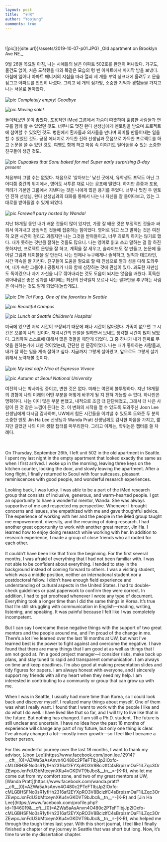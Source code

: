 ```yaml
---
layout: post
title:  "귀국"
author: "Yoojung"
comments: true
---
```

<br>
<br>
![pic]({{site.url}}/assets/2019-10-07-p01.JPG)
_Old apartment on Brooklyn Ave NE._

9월 26일 목요일 아침, 나는 시애틀의 낡은 아파트 502호를 완전히 떠나왔다. 가구도, 물건도 없이, 처음 도착했을 때와 똑같은 모습의 텅 빈 아파트에서 마지막 밤을 보냈다. 아침에 일어나 아파트 매니저의 지침을 따라 열쇠 세 개를 부엌 싱크대에 올려두고 문을 잠그고 아파트를 천천히 나섰다. 그리고 네 개의 짐가방, 소중한 기억과 경험들을 가지고 나는 서울로 돌아왔다.
<br>
<br>
![pic]({{site.url}}/assets/2019-10-07-p02.JPG)
_Completely empty! Goodbye_

![pic]({{site.url}}/assets/2019-10-07-p03.JPG)
_Moving sale!_

돌이켜보면 운이 좋았다. 포용적인 iMed 그룹에서 가슴이 따뜻하며 훌륭한 사람들과 연구를 함께 할 수 있었던 것도. 너무나도 멋진 완다 선생님에게 멘토링을 받으며 프로젝트에 참여할 수 있었던 것도. 병원에서 환자들과 의사들을 만나며 의미를 만들어내는 일을 할 수 있었던 것도. 긍정 에너지로 가득찬 진하 선생님과 웃음으로 가득찬 프로젝트를 하고 논문을 쓸 수 있던 것도. 여행도 함께 하고 마음 속 이야기도 털어놓을 수 있는 소중한 친구들이 생긴 것도.
<br>
<br>
![pic]({{site.url}}/assets/2019-10-07-p07.JPG)
_Cupcakes that Sonu baked for me! Super early surprising B-day present_

처음부터 그럴 수는 없었다. 처음으로 ‘살아보는’ 낯선 곳에서, 유학생도 포닥도 아닌 그 어디쯤 중간의 위치에서, 영어도 서투른 채로 나는 공포에 떨었다. 하지만 존중과 포용, 격려가 기본인 그룹에서 지낸다는 것은 나에게 많은 용기를 주었다. 너무나 멋진 두 멘토인 진하 선생님, 완다 선생님과의 대화를 통해서 나는 나 자신을 잘 들여다보고, 있는 그대로를 받아들일 수 있게 되었다.
<br>
<br>
![pic]({{site.url}}/assets/2019-10-07-p08.JPG)
_Farewell party hosted by Wanda!_

지난 18개월 동안 내가 배운 것들이 많이 있지만, 가장 잘 배운 것은 부정적인 것들과 싸워서 이겨내고 긍정적인 것들에 집중하는 힘이었다. 영어로 읽고 쓰고 말하는 것은 여전히 오랜 시간이 걸리고 괴롭지만 나는 그것을 받아들이고, 너무 괴로워 하지는 않기로 했다. 내가 못하는 것만큼 잘하는 것들도 많으니. 나는 영어로 읽고 쓰고 말하는 걸 잘 하진 못하지만, 프로젝트 운영을 잘 하고, 계획을 잘 세우고, 슬라이드도 잘 만들고, 논문에 들어갈 그림과 테이블을 잘 만든다. 나는 언제나 누구에게나 솔직하고, 원칙과 데드라인, 시간 약속을 잘 지킨다. 친구들이 도움을 필요로 할 때 진심으로 열과 성을 다해 도와주며, 내가 속한 그룹이나 공동체가 나와 함께 성장하는 것에 관심이 있다. 과도한 자만심도 독이겠으나 자기 자신을 너무 깎아내리는 것도 도움이 되지는 않음을 배웠다. 혹독한 깎아내림은 좋은 성과를 내기에는 최선의 전략일지 모르나 나는 결과만을 추구하는 사람은 아니라는 것도 알게 되었다(놀랍게도).
<br>
<br>
![pic]({{site.url}}/assets/2019-10-07-p04.JPG)
_Din Tai Fung. One of the favorites in Seattle_

![pic]({{site.url}}/assets/2019-10-07-p05.JPG)
_Beautiful Campus_

![pic]({{site.url}}/assets/2019-10-07-p06.JPG)
_Lunch at Seattle Children's Hospital_


미국에 있으면 저녁 시간이 보장되기 때문에 꽤나 시간이 많아졌다. 가족이 없으면 그 시간은 오롯이 나의 것이다. 저녁시간의 반절을 일하면서 보내도 생각할 시간이 많이 남았다. 그리하여 스스로에 대해서 많은 것들을 깨닫게 되었다. 그 중 하나가 내가 진짜로 무엇을 원하는가에 대한 것이었는데, 간단한 한 문장이었다. 나는 내가 좋아하는 사람들과, 내가 잘 하는 일을 계속 잘하고 싶다. 지금까지 그렇게 살아왔고, 앞으로도 그렇게 살기 위해서 노력해볼 것이다.
<br>
<br>
![pic]({{site.url}}/assets/2019-10-07-p09.JPG)
_My last cafe Nico at Espresso Vivace_

![pic]({{site.url}}/assets/2019-10-07-p10.JPG)
_Autumn at Seoul National University_

여전히 나는 박사과정 중이고, 변한 것은 없다. 미래는 여전히 불투명하다. 지난 18개월의 경험이 나의 미래의 어떤 부분을 어떻게 바꾸게 될 지 전혀 가늠할 수 없다. 하나만은 명확하다. 나는 이미 많은 부분 변했고, 내적으로 조금 더 단단해졌고, 그래서 더 나은 사람이 된 것 같은 느낌이 든다는 것. 이 변화의 시작을 열 수 있도록 도와주신 Joon Lee 선생님에게 다시금 감사하며, UW에서 힘든 시간들을 이겨낼 수 있도록 도와준 두 분의 소중한 멘토 Jin Ha Lee 선생님과 Wanda Pratt 선생님께도 감사한 마음을 가지고, 짧지만 길었던 나의 미국 생활 챕터를 마무리한다. 그리고 이제는, 학위논문 챕터를 쓸 차례다.


<br>
<br>
On Thursday, September 26th, I left unit 502 in the old apartment in Seattle. I spent my last night in the empty apartment that looked exactly the same as when I first arrived. I woke up in the morning, leaving three keys on the kitchen counter, locking the door, and slowly leaving the apartment. After a long flight, I finally returned to Seoul with four suitcases, pleasant reminiscences with good people, and wonderful research experiences.

<br>
<br>
Looking back, I was lucky. I was able to be a part of the iMed research group that consists of inclusive, generous, and warm-hearted people. I got an opportunity to have a wonderful mentor, Wanda. She was always supportive of me and respected my perspective. Whenever I brought concerns and issues, she empathized with me and gave thoughtful advice. The experience of working with her and the people in the iMed group taught me empowerment, diversity, and the meaning of doing research. I had another great opportunity to work with another great mentor, Jin Ha. I learned how to enjoy doing research while working with her. In addition to research experience, I made a group of close friends who all rooted for each other.
<br>
<br>
It couldn’t have been like that from the beginning. For the first several months, I was afraid of everything that I had not been familiar with. I was not able to be confident about everything. I tended to stay in the background instead of coming forward to others. I was a visiting student, which was a middle position, neither an international student nor a postdoctoral fellow. I didn’t have enough field experience and understanding of cultural aspects in the United States. I had to double-check guidelines or past paperwork to confirm they were correct. In addition, I had to get proofread whenever I wrote any type of document. Everything took a longer time than I did the same things in Korea. It’s true that I’m still struggling with communication in English—reading, writing, listening, and speaking. It was painful because I felt like I was completely incompetent.
<br>
<br>
But I can say I overcame those negative things with the support of two great mentors and the people around me, and I’m proud of the change in me. There’s a lot I’ve learned over the last 18 months at UW, but what I’ve learned best is the power to fight against and overcome the negative. I have found that there are many things that I am good at as well as things that I am not good at. I’m a good project manager—I consider risks, make back up plans, and stay tuned to rapid and transparent communication. I am always on time and keep deadlines. I’m also good at making presentation slides and tidy figures for papers. I am always honest with everyone, and I sincerely support my friends with all my heart when they need my help. I am interested in contributing to a community or group that can grow up with me.
<br>
<br>
When I was in Seattle, I usually had more time than Korea, so I could look back and discover myself. I realized many things about myself. One of them was what I really want. I found that I want to work with the people I like and do what I do well. I have lived like that so far, and I will try to live like that in the future. But nothing has changed. I am still a Ph.D. student. The future is still unclear and uncertain. I have no idea how the past 18 months of experience will change any part of my future, but only one thing is clear. I’ve already changed a lot—mostly inner growth—so I feel like I became a better person.
<br>
<br>
For this wonderful journey over the last 18 months, I want to thank my advisor, [Joon Lee](https://www.facebook.com/joon.lee.12914?__cft__[0]=AZWa5aAsAnvn4O480c2PTeFTIbjJp2IOxfo-cMLGBHSFNo0sR1yfHh2316af2EYXpRO3V8BcizlfC4sBrpizmOaF1iLZqc3OrZEwpcJxnFdU3bMtceynXKu4vGKDVT9bJbc&__tn__=-]K-R), who let me come out from my comfort zone, and two of my great mentors at UW, [Wanda Pratt](https://www.facebook.com/wanda.pratt?__cft__[0]=AZWa5aAsAnvn4O480c2PTeFTIbjJp2IOxfo-cMLGBHSFNo0sR1yfHh2316af2EYXpRO3V8BcizlfC4sBrpizmOaF1iLZqc3OrZEwpcJxnFdU3bMtceynXKu4vGKDVT9bJbc&__tn__=-]K-R) and [Jin Ha Lee](https://www.facebook.com/profile.php?id=1946019&__cft__[0]=AZWa5aAsAnvn4O480c2PTeFTIbjJp2IOxfo-cMLGBHSFNo0sR1yfHh2316af2EYXpRO3V8BcizlfC4sBrpizmOaF1iLZqc3OrZEwpcJxnFdU3bMtceynXKu4vGKDVT9bJbc&__tn__=-]K-R), who helped me through the tough times last year. With this short journal, I feel like I finally finished a chapter of my journey in Seattle that was short but long. Now, it’s time to write my dissertation chapter.
<br>
<br>
